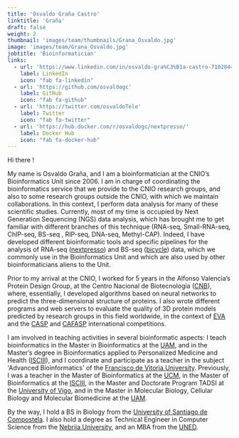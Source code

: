 ```yaml
---
title: 'Osvaldo Graña Castro'
linktitle: 'Graña'
draft: false
weight: 2
thumbnail: 'images/team/thumbnails/Grana_Osvaldo.jpg'
image: 'images/team/Grana_Osvaldo.jpg'
jobtitle: 'Bioinformatician'
links:
  - url: 'https://www.linkedin.com/in/osvaldo-gra%C3%B1a-castro-7102844/'
    label: LinkedIn
    icon: "fab fa-linkedin"
  - url: 'https://github.com/osvaldogc'
    label: GitHub
    icon: "fab fa-github"
  - url: 'https://twitter.com/osvaldoTele'
    label: Twitter
    icon: "fab fa-twitter"
  - url: 'https://hub.docker.com/r/osvaldogc/nextpresso/'
    label: Docker Hub
    icon: "fab fa-docker-hub"
---
```


Hi there !

My name is Osvaldo Graña, and I am a bioinformatician at the CNIO’s Bioinformatics Unit since 2006. I am in charge of coordinating the bioinformatics service that we provide to the CNIO research groups, and also to some research groups outside the CNIO, with which we maintain collaborations. In this context, I perform data analysis for many of these scientific studies. Currently, most of my time is occupied by Next Generation Sequencing (NGS) data analysis, which has brought me to get familiar with different branches of this technique (RNA-seq, Small-RNA-seq, ChIP-seq, BS-seq , RIP-seq, DNA-seq, Methyl-CAP). Indeed, I have developed different bioinformatic tools and specific pipelines for the analysis of RNA-seq ([nextpresso](http://bioinfo.cnio.es/nextpresso/)) and BS-seq ([bicycle](http://www.sing-group.org/bicycle/)) data, which we commonly use in the Bioinformatics Unit and which are also used by other bioinformaticians aliens to the Unit.

Prior to my arrival at the CNIO, I worked for 5 years in the Alfonso Valencia’s Protein Design Group, at the Centro Nacional de Biotecnología ([CNB](https://www.cnb.csic.es/index.php/en/)), where, essentially, I developed algorithms based on neural networks to predict the three-dimensional structure of proteins. I also wrote different programs and web servers to evaluate the quality of 3D protein models predicted by research groups in this field worldwide, in the context of [EVA](http://www.pdg.cnb.uam.es/eva/con/index.html) and the [CASP](https://en.wikipedia.org/wiki/CASP) and [CAFASP](https://en.wikipedia.org/wiki/CAFASP) international competitions.

I am involved in teaching activities in several bioinformatic aspects: I teach bioinformatics in the Master in Bioinformatics at the [UAM](http://www.uam.es/), and in the Master’s degree in Bioinformatics applied to Personalized Medicine and Health ([ISCIII](http://www.isciii.es/)), and I coordinate and participate as a teacher in the subject 'Advanced Bioinformatics' of the [Francisco de Vitoria University](http://www.ufv.es/). Previously, I was a teacher in the Master of Bioinformatics at the [UCM](http://www.ucm.es/), in the Master of Bioinformatics at the [ISCIII](http://www.isciii.es/), in the Master and Doctorate Program TADSI at the [University of Vigo](https://www.uvigo.gal/), and in the Master in Molecular Biology, Cellular Biology and Molecular Biomedicine at the [UAM](http://www.uam.es/).

By the way, I hold a BS in Biology from the [University of Santiago de Compostela](http://www.usc.es/). I also hold a degree as Technical Engineer in Computer Science from the [Nebrija University](https://www.nebrija.com/), and an MBA from the [UNED](http://www.uned.es/).
